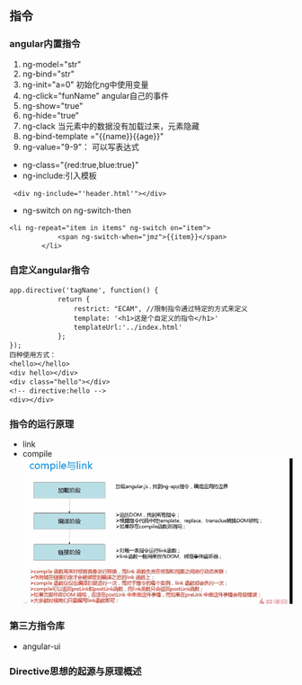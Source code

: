 ## 指令

### angular内置指令
1. ng-model="str"          
2. ng-bind="str"  
3. ng-init="a=0"  			 初始化ng中使用变量
4. ng-click="funName"        angular自己的事件
5. ng-show="true"
6. ng-hide="true"
7. ng-clack                  当元素中的数据没有加载过来，元素隐藏
8. ng-bind-template ="{{name}}{{age}}"
9. ng-value="9-9"：          可以写表达式
- ng-class="{red:true,blue:true}"
- ng-include:引入模板
```
 <div ng-include="'header.html'"></div>
```
- ng-switch on ng-switch-then
```
<li ng-repeat="item in items" ng-switch on="item">
            <span ng-switch-when="jmz">{{item}}</span>
        </li>
```

### 自定义angular指令
```
app.directive('tagName', function() {
            return {
                restrict: "ECAM", //限制指令通过特定的方式来定义
                template: '<h1>这是个自定义的指令</h1>'
                templateUrl:'../index.html'
            };
});
四种使用方式：
<hello></hello>
<div hello></div>
<div class="hello"></div>
<!-- directive:hello -->
<div></div>
```

### 指令的运行原理
- link
- compile
![angular-directive运行机制](./img/directive运行原理.png)

### 第三方指令库
- angular-ui

### Directive思想的起源与原理概述
